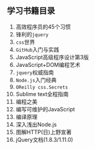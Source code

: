 ## 学习书籍目录

1. 高效程序员的45个习惯
2. 锋利的`jquery`
3. `css`世界
4. `GitHub`入门与实践
5. JavaScript高级程序设计第3版
6. JavaScript+DOM编程艺术
7. `jquery`权威指南
8. `Node.js`入门经典
9. `OReilly css.Secrets`
10. Sublime text全程指南
11. 编程之美
12. 编写可维护的JavaScript
13. 编译原理
14. 深入浅出Node.js
15. 图解HTTP(日)上野宣著
16. jQuery文档(1.8.3/1.11.0)